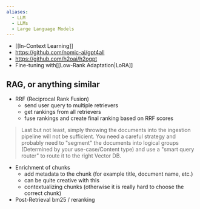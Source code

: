 ```yaml
---
aliases:
  - LLM
  - LLMs
  - Large Language Models
---
```



- [[In-Context Learning]]
- https://github.com/nomic-ai/gpt4all
- https://github.com/h2oai/h2ogpt
- Fine-tuning with[[Low-Rank Adaptation|LoRA]]




## RAG, or anything similar

- RRF (Reciprocal Rank Fusion)
	- send user query to multiple retrievers 
	- get rankings from all retrievers
	- fuse rankings and create final ranking based on RRF scores


> Last but not least, simply throwing the documents into the ingestion pipeline will not be sufficient. You need a careful strategy and probably need to "segment" the documents into logical groups (Determined by your use-case/Content type) and use a "smart query router" to route it to the right Vector DB.


- Enrichment of chunks
	- add metadata to the chunk (for example title, document name, etc.)
	- can be quite creative with this
	- contextualizing chunks (otherwise it is really hard to choose the correct chunk)
- Post-Retrieval bm25 / reranking





